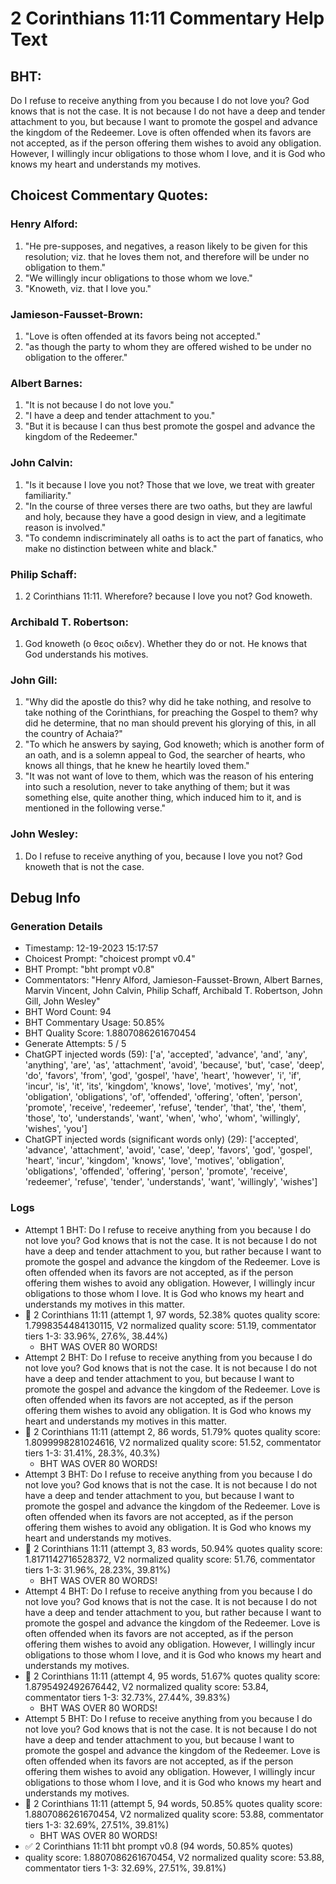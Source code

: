 # 2 Corinthians 11:11 Commentary Help Text

## BHT:
Do I refuse to receive anything from you because I do not love you? God knows that is not the case. It is not because I do not have a deep and tender attachment to you, but because I want to promote the gospel and advance the kingdom of the Redeemer. Love is often offended when its favors are not accepted, as if the person offering them wishes to avoid any obligation. However, I willingly incur obligations to those whom I love, and it is God who knows my heart and understands my motives.

## Choicest Commentary Quotes:
### Henry Alford:
1. "He pre-supposes, and negatives, a reason likely to be given for this resolution; viz. that he loves them not, and therefore will be under no obligation to them."
2. "We willingly incur obligations to those whom we love."
3. "Knoweth, viz. that I love you."

### Jamieson-Fausset-Brown:
1. "Love is often offended at its favors being not accepted."
2. "as though the party to whom they are offered wished to be under no obligation to the offerer."

### Albert Barnes:
1. "It is not because I do not love you."
2. "I have a deep and tender attachment to you."
3. "But it is because I can thus best promote the gospel and advance the kingdom of the Redeemer."

### John Calvin:
1. "Is it because I love you not? Those that we love, we treat with greater familiarity."
2. "In the course of three verses there are two oaths, but they are lawful and holy, because they have a good design in view, and a legitimate reason is involved."
3. "To condemn indiscriminately all oaths is to act the part of fanatics, who make no distinction between white and black."

### Philip Schaff:
1. 2 Corinthians 11:11. Wherefore? because I love you not? God knoweth.
	


### Archibald T. Robertson:
1.  God knoweth (ο θεος οιδεν). Whether they do or not. He knows that God understands his motives. 


### John Gill:
1. "Why did the apostle do this? why did he take nothing, and resolve to take nothing of the Corinthians, for preaching the Gospel to them? why did he determine, that no man should prevent his glorying of this, in all the country of Achaia?" 
2. "To which he answers by saying, God knoweth; which is another form of an oath, and is a solemn appeal to God, the searcher of hearts, who knows all things, that he knew he heartily loved them."
3. "It was not want of love to them, which was the reason of his entering into such a resolution, never to take anything of them; but it was something else, quite another thing, which induced him to it, and is mentioned in the following verse."

### John Wesley:
1. Do I refuse to receive anything of you, because I love you not? God knoweth that is not the case.



## Debug Info
### Generation Details
- Timestamp: 12-19-2023 15:17:57
- Choicest Prompt: "choicest prompt v0.4"
- BHT Prompt: "bht prompt v0.8"
- Commentators: "Henry Alford, Jamieson-Fausset-Brown, Albert Barnes, Marvin Vincent, John Calvin, Philip Schaff, Archibald T. Robertson, John Gill, John Wesley"
- BHT Word Count: 94
- BHT Commentary Usage: 50.85%
- BHT Quality Score: 1.8807086261670454
- Generate Attempts: 5 / 5
- ChatGPT injected words (59):
	['a', 'accepted', 'advance', 'and', 'any', 'anything', 'are', 'as', 'attachment', 'avoid', 'because', 'but', 'case', 'deep', 'do', 'favors', 'from', 'god', 'gospel', 'have', 'heart', 'however', 'i', 'if', 'incur', 'is', 'it', 'its', 'kingdom', 'knows', 'love', 'motives', 'my', 'not', 'obligation', 'obligations', 'of', 'offended', 'offering', 'often', 'person', 'promote', 'receive', 'redeemer', 'refuse', 'tender', 'that', 'the', 'them', 'those', 'to', 'understands', 'want', 'when', 'who', 'whom', 'willingly', 'wishes', 'you']
- ChatGPT injected words (significant words only) (29):
	['accepted', 'advance', 'attachment', 'avoid', 'case', 'deep', 'favors', 'god', 'gospel', 'heart', 'incur', 'kingdom', 'knows', 'love', 'motives', 'obligation', 'obligations', 'offended', 'offering', 'person', 'promote', 'receive', 'redeemer', 'refuse', 'tender', 'understands', 'want', 'willingly', 'wishes']

### Logs
- Attempt 1 BHT: Do I refuse to receive anything from you because I do not love you? God knows that is not the case. It is not because I do not have a deep and tender attachment to you, but rather because I want to promote the gospel and advance the kingdom of the Redeemer. Love is often offended when its favors are not accepted, as if the person offering them wishes to avoid any obligation. However, I willingly incur obligations to those whom I love. It is God who knows my heart and understands my motives in this matter.
- 🔄 2 Corinthians 11:11 (attempt 1, 97 words, 52.38% quotes quality score: 1.7998354484130115, V2 normalized quality score: 51.19, commentator tiers 1-3: 33.96%, 27.6%, 38.44%) 
	- BHT WAS OVER 80 WORDS!
- Attempt 2 BHT: Do I refuse to receive anything from you because I do not love you? God knows that is not the case. It is not because I do not have a deep and tender attachment to you, but because I want to promote the gospel and advance the kingdom of the Redeemer. Love is often offended when its favors are not accepted, as if the person offering them wishes to avoid any obligation. It is God who knows my heart and understands my motives in this matter.
- 🔄 2 Corinthians 11:11 (attempt 2, 86 words, 51.79% quotes quality score: 1.8099998281024616, V2 normalized quality score: 51.52, commentator tiers 1-3: 31.41%, 28.3%, 40.3%) 
	- BHT WAS OVER 80 WORDS!
- Attempt 3 BHT: Do I refuse to receive anything from you because I do not love you? God knows that is not the case. It is not because I do not have a deep and tender attachment to you, but because I want to promote the gospel and advance the kingdom of the Redeemer. Love is often offended when its favors are not accepted, as if the person offering them wishes to avoid any obligation. It is God who knows my heart and understands my motives.
- 🔄 2 Corinthians 11:11 (attempt 3, 83 words, 50.94% quotes quality score: 1.8171142716528372, V2 normalized quality score: 51.76, commentator tiers 1-3: 31.96%, 28.23%, 39.81%) 
	- BHT WAS OVER 80 WORDS!
- Attempt 4 BHT: Do I refuse to receive anything from you because I do not love you? God knows that is not the case. It is not because I do not have a deep and tender attachment to you, but rather because I want to promote the gospel and advance the kingdom of the Redeemer. Love is often offended when its favors are not accepted, as if the person offering them wishes to avoid any obligation. However, I willingly incur obligations to those whom I love, and it is God who knows my heart and understands my motives.
- 🔄 2 Corinthians 11:11 (attempt 4, 95 words, 51.67% quotes quality score: 1.8795492492676442, V2 normalized quality score: 53.84, commentator tiers 1-3: 32.73%, 27.44%, 39.83%) 
	- BHT WAS OVER 80 WORDS!
- Attempt 5 BHT: Do I refuse to receive anything from you because I do not love you? God knows that is not the case. It is not because I do not have a deep and tender attachment to you, but because I want to promote the gospel and advance the kingdom of the Redeemer. Love is often offended when its favors are not accepted, as if the person offering them wishes to avoid any obligation. However, I willingly incur obligations to those whom I love, and it is God who knows my heart and understands my motives.
- 🔄 2 Corinthians 11:11 (attempt 5, 94 words, 50.85% quotes quality score: 1.8807086261670454, V2 normalized quality score: 53.88, commentator tiers 1-3: 32.69%, 27.51%, 39.81%) 
	- BHT WAS OVER 80 WORDS!
- ✅ 2 Corinthians 11:11 bht prompt v0.8 (94 words, 50.85% quotes)
- quality score: 1.8807086261670454, V2 normalized quality score: 53.88, commentator tiers 1-3: 32.69%, 27.51%, 39.81%)